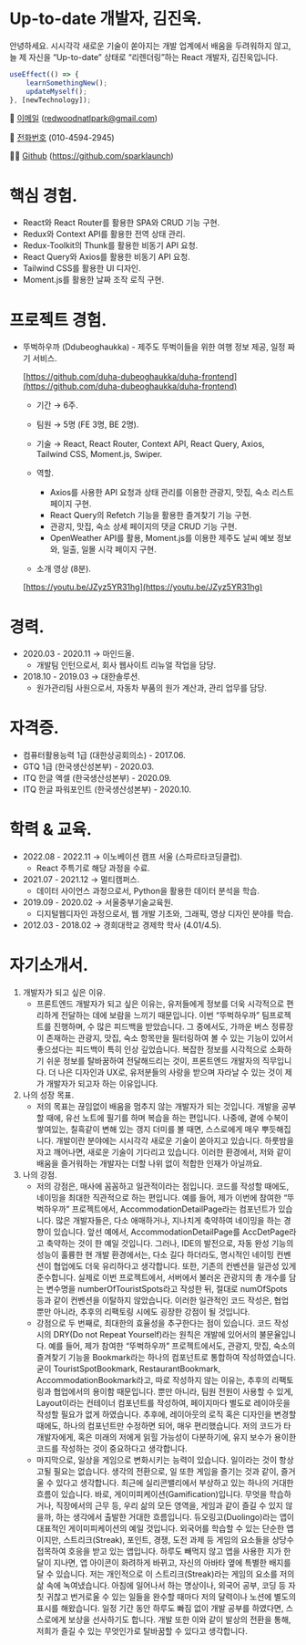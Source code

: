 # Up-to-date 개발자, 김진욱.

안녕하세요. 시시각각 새로운 기술이 쏟아지는 개발 업계에서 배움을 두려워하지 않고, 늘 제 자신을 “Up-to-date” 상태로 “리렌더링”하는 React 개발자, 김진욱입니다.

```jsx
useEffect(() => {
	learnSomethingNew();
	updateMyself();
}, [newTechnology]);
```

📧 [이메일](mailto:redwoodnatlpark@gmail.com) (redwoodnatlpark@gmail.com)

📱 [전화번호](tel:010-4594-2945) (010-4594-2945)

👨‍💻 [Github](https://github.com/sparklaunch) (https://github.com/sparklaunch)

# 핵심 경험.

- React와 React Router를 활용한 SPA와 CRUD 기능 구현.
- Redux와 Context API를 활용한 전역 상태 관리.
- Redux-Toolkit의 Thunk를 활용한 비동기 API 요청.
- React Query와 Axios를 활용한 비동기 API 요청.
- Tailwind CSS를 활용한 UI 디자인.
- Moment.js를 활용한 날짜 조작 로직 구현.

# 프로젝트 경험.

- 뚜벅하우까 (Ddubeoghaukka) - 제주도 뚜벅이들을 위한 여행 정보 제공, 일정 짜기 서비스.
    
    [https://github.com/duha-dubeoghaukka/duha-frontend](https://github.com/duha-dubeoghaukka/duha-frontend)
    
    - 기간 → 6주.
    - 팀원 → 5명 (FE 3명, BE 2명).
    - 기술 → React, React Router, Context API, React Query, Axios, Tailwind CSS, Moment.js, Swiper.
    - 역할.
        - Axios를 사용한 API 요청과 상태 관리를 이용한 관광지, 맛집, 숙소 리스트 페이지 구현.
        - React Query의 Refetch 기능을 활용한 즐겨찾기 기능 구현.
        - 관광지, 맛집, 숙소 상세 페이지의 댓글 CRUD 기능 구현.
        - OpenWeather API를 활용, Moment.js를 이용한 제주도 날씨 예보 정보와, 일출, 일몰 시각 페이지 구현.
    
    - 소개 영상 (8분).
    
    [https://youtu.be/JZyz5YR31hg](https://youtu.be/JZyz5YR31hg)
    

# 경력.

- 2020.03 - 2020.11 → 마인드올.
    - 개발팀 인턴으로서, 회사 웹사이트 리뉴얼 작업을 담당.
- 2018.10 - 2019.03 → 대한솔루션.
    - 원가관리팀 사원으로서, 자동차 부품의 원가 계산과, 관리 업무를 담당.

# 자격증.

- 컴퓨터활용능력 1급 (대한상공회의소) - 2017.06.
- GTQ 1급 (한국생산성본부) - 2020.03.
- ITQ 한글 엑셀 (한국생산성본부) - 2020.09.
- ITQ 한글 파워포인트 (한국생산성본부) - 2020.10.

# 학력 & 교육.

- 2022.08 - 2022.11 → 이노베이션 캠프 서울 (스파르타코딩클럽).
    - React 주특기로 해당 과정을 수료.
- 2021.07 - 2021.12 → 멀티캠퍼스.
    - 데이터 사이언스 과정으로서, Python을 활용한 데이터 분석을 학습.
- 2019.09 - 2020.02 → 서울중부기술교육원.
    - 디지털웹디자인 과정으로서, 웹 개발 기초와, 그래픽, 영상 디자인 분야를 학습.
- 2012.03 - 2018.02 → 경희대학교 경제학 학사 (4.01/4.5).

# 자기소개서.

1. 개발자가 되고 싶은 이유.
    - 프론트엔드 개발자가 되고 싶은 이유는, 유저들에게 정보를 더욱 시각적으로 편리하게 전달하는 데에 보람을 느끼기 때문입니다. 이번 “뚜벅하우까” 팀프로젝트를 진행하며, 수 많은 피드백을 받았습니다. 그 중에서도, 가까운 버스 정류장이 존재하는 관광지, 맛집, 숙소 항목만을 필터링하여 볼 수 있는 기능이 있어서 좋으셨다는 피드백이 특히 인상 깊었습니다. 복잡한 정보를 시각적으로 소화하기 쉬운 정보를 탈바꿈하여 전달해드리는 것이, 프론트엔드 개발자의 직무입니다. 더 나은 디자인과 UX로, 유저분들의 사랑을 받으며 자라날 수 있는 것이 제가 개발자가 되고자 하는 이유입니다.
2. 나의 성장 목표.
    - 저의 목표는 끊임없이 배움을 멈추지 않는 개발자가 되는 것입니다. 개발을 공부할 때에, 유선 노트에 필기를 하며 복습을 하는 편입니다. 나중에, 곁에 수북이 쌓여있는, 칠흑같이 변해 있는 갱지 더미를 볼 때면, 스스로에게 매우 뿌듯해집니다. 개발이란 분야에는 시시각각 새로운 기술이 쏟아지고 있습니다. 하룻밤을 자고 깨어나면, 새로운 기술이 기다리고 있습니다. 이러한 환경에서, 저와 같이 배움을 즐거워하는 개발자는 더할 나위 없이 적합한 인재가 아닐까요.
3. 나의 강점.
    - 저의 강점은, 매사에 꼼꼼하고 일관적이라는 점입니다. 코드를 작성할 때에도, 네이밍을 최대한 직관적으로 하는 편입니다. 예를 들어, 제가 이번에 참여한 “뚜벅하우까” 프로젝트에서, AccommodationDetailPage라는 컴포넌트가 있습니다. 많은 개발자들은, 다소 애매하거나, 지나치게 축약하여 네이밍을 하는 경향이 있습니다. 앞선 예에서, AccommodationDetailPage를 AccDetPage라고 축약하는 것이 한 예일 것입니다. 그러나, IDE의 발전으로, 자동 완성 기능의 성능이 훌륭한 현 개발 환경에서는, 다소 길다 하더라도, 명시적인 네이밍 컨벤션이 협업에도 더욱 유리하다고 생각합니다. 또한, 기존의 컨벤션을 일관성 있게 준수합니다. 실제로 이번 프로젝트에서, 서버에서 불러온 관광지의 총 개수를 담는 변수명을 numberOfTouristSpots라고 작성한 뒤, 절대로 numOfSpots 등과 같이 컨벤션을 이탈하지 않았습니다. 이러한 일관적인 코드 작성은, 협업 뿐만 아니라, 추후의 리팩토링 시에도 굉장한 강점이 될 것입니다.
    - 강점으로 두 번째로, 최대한의 효율성을 추구한다는 점이 있습니다. 코드 작성 시의 DRY(Do not Repeat Yourself)라는 원칙은 개발에 있어서의 불문율입니다. 예를 들어, 제가 참여한 “뚜벅하우까” 프로젝트에서도, 관광지, 맛집, 숙소의 즐겨찾기 기능을 Bookmark라는 하나의 컴포넌트로 통합하여 작성하였습니다. 굳이 TouristSpotBookmark, RestaurantBookmark, AccommodationBookmark라고, 따로 작성하지 않는 이유는, 추후의 리팩토링과 협업에서의 용이함 때문입니다. 뿐만 아니라, 팀원 전원이 사용할 수 있게, Layout이라는 컨테이너 컴포넌트를 작성하여, 페이지마다 별도로 레이아웃을 작성할 필요가 없게 하였습니다. 추후에, 레이아웃의 로직 혹은 디자인을 변경할 때에도, 하나의 컴포넌트만 수정하면 되어, 매우 편리했습니다. 저의 코드가 타 개발자에게, 혹은 미래의 저에게 읽힐 가능성이 다분하기에, 유지 보수가 용이한 코드를 작성하는 것이 중요하다고 생각합니다.
    - 마지막으로, 일상을 게임으로 변화시키는 능력이 있습니다. 일이라는 것이 항상 고될 필요는 없습니다. 생각의 전환으로, 일 또한 게임을 즐기는 것과 같이, 즐거울 수 있다고 생각합니다. 최근에 실리콘밸리에서 부상하고 있는 하나의 거대한 흐름이 있습니다. 바로, 게이미피케이션(Gamification)입니다. 무엇을 학습하거나, 직장에서의 근무 등, 우리 삶의 모든 영역을, 게임과 같이 즐길 수 있지 않을까, 하는 생각에서 출발한 거대한 흐름입니다. 듀오링고(Duolingo)라는 앱이 대표적인 게이미피케이션의 예일 것입니다. 외국어를 학습할 수 있는 단순한 앱이지만, 스트리크(Streak), 포인트, 경쟁, 도전 과제 등 게임의 요소들을 상당수 접목하여 호응을 받고 있는 앱입니다. 하루도 빼먹지 않고 앱을 사용한 지가 한 달이 지나면, 앱 아이콘이 화려하게 바뀌고, 자신의 아바타 옆에 특별한 배지를 달 수 있습니다. 저는 개인적으로 이 스트리크(Streak)라는 게임의 요소를 저의 삶 속에 녹여냈습니다. 아침에 일어나서 하는 명상이나, 외국어 공부, 코딩 등 자칫 귀찮고 번거로울 수 있는 일들을 완수할 때마다 저의 달력이나 노션에 별도의 표시를 해왔습니다. 일정 기간 동안 하루도 빠짐 없이 개발 공부를 하였다면, 스스로에게 보상을 선사하기도 합니다. 개발 또한 이와 같이 발상의 전환을 통해, 저희가 즐길 수 있는 무엇인가로 탈바꿈할 수 있다고 생각합니다.
